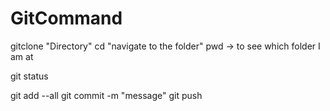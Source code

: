 # GitCommand
gitclone "Directory"
cd "navigate to the folder"
pwd -> to see   which folder I am at

git status

git add --all
git commit -m "message"
git push
